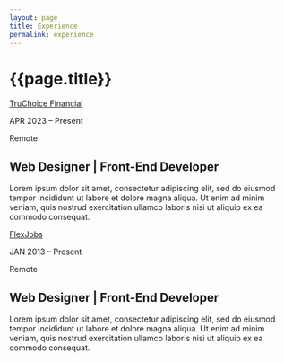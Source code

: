 ```yaml
---
layout: page
title: Experience
permalink: experience
---
```


<div class="container w-full md:max-w-4xl mx-auto">
  <div class="flex flex-wrap text-sm">
    <div class="w-full">
      <div class="bg-white border shadow-md p-3 md:py-5 md:px-10 h-full">
      <h1 class="uppercase text-center font-semibold text-gray-500 text-lg mb-5">{{page.title}}</h1>
      <div class="grid grid-cols-12 gap-4">
        <div class="col-start-1 col-end-4 border-e">
          <p><a class="font-semibold text-primary-500 hover:text-amber-600 border-b border-dotted border-amber-400" href="https://truchoicefinancial.com" target="_blank">TruChoice Financial</a></p>
          <p class="text-gray-400">APR 2023 &ndash; Present</p>
          <p class="text-gray-400 text-sm">Remote</p>
        </div> <!-- left -->
        <div class="col-start-4 col-end-12">
          <h2 class="text-lg font-semibold leading-8">Web Designer | Front-End Developer</h2>
          <p>Lorem ipsum dolor sit amet, consectetur adipiscing elit, sed do eiusmod tempor incididunt ut labore et dolore magna aliqua. Ut enim ad minim veniam, quis nostrud exercitation ullamco laboris nisi ut aliquip ex ea commodo consequat.</p>  
        </div> <!-- right -->
        <div class="col-start-1 col-end-4 border-e">
          <p><a class="font-semibold text-primary-500 hover:text-amber-600 border-b border-dotted border-amber-400" href="https://flexjobs.com/tour" target="_blank">FlexJobs</a></p>
          <p class="text-gray-400">JAN 2013 &ndash; Present</p>
          <p class="text-gray-400 text-sm">Remote</p>
        </div> <!-- left -->
        <div class="col-start-4 col-end-12">
          <h2 class="text-lg font-semibold leading-8">Web Designer | Front-End Developer</h2>
          <p>Lorem ipsum dolor sit amet, consectetur adipiscing elit, sed do eiusmod tempor incididunt ut labore et dolore magna aliqua. Ut enim ad minim veniam, quis nostrud exercitation ullamco laboris nisi ut aliquip ex ea commodo consequat.</p>  
        </div> <!-- right -->
      </div> <!-- grid -->
      </div> <!-- bg-white -->
    </div> <!-- w-full -->
  </div> <!-- flex -->
</div> <!-- container -->
